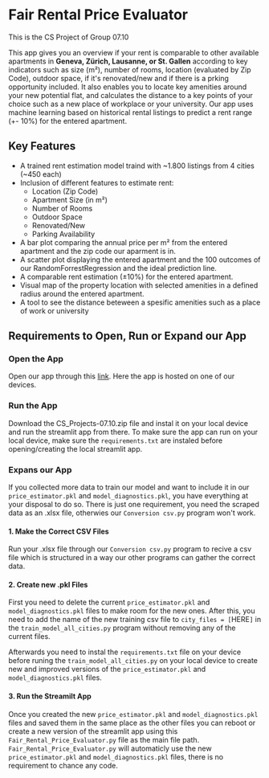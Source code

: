 # Fair Rental Price Evaluator

This is the CS Project of Group 07.10

This app gives you an overview if your rent is comparable to other available apartments in **Geneva, Zürich, Lausanne, or St. Gallen** according to key indicators such as size (m²), number of rooms, location (evaluated by Zip Code), outdoor space, if it's renovated/new and if there is a prking opportunity included. It also enables you to locate key amenities around your new potential flat, and calculates the distance to a key points of your choice such as a new place of workplace or your university. Our app uses machine learning based on historical rental listings to predict a rent range (+- 10%) for the entered apartment.

## Key Features

- A trained rent estimation model traind with ~1.800 listings from 4 cities (~450 each)
- Inclusion of different features to estimate rent:
  - Location (Zip Code)
  - Apartment Size (in m²)
  - Number of Rooms
  - Outdoor Space
  - Renovated/New
  - Parking Availability
- A bar plot comparing the annual price per m² from the entered apartment and the zip code our aparment is in.
- A scatter plot displaying the entered apartment and the 100 outcomes of our RandomForrestRegression and the ideal prediction line.
- A comparable rent estimation (±10%) for the entered apartment.
- Visual map of the property location with selected amenities in a defined radius around the entered apartment.
- A tool to see the distance beteween a spesific amenities such as a place of work or university

## Requirements to Open, Run or Expand our App

### Open the App

Open our app through this [link](https://fairrentalpriceevaluator.streamlit.app). Here the app is hosted on one of our devices.

### Run the App

Download the CS_Projects-07.10.zip file and instal it on your local device and run the streamlit app from there.
To make sure the app can run on your local device, make sure the `requirements.txt` are instaled before opening/creating the local streamlit app.

### Expans our App

If you collected more data to train our model and want to include it in our `price_estimator.pkl` and `model_diagnostics.pkl`, you have everything at your disposal to do so. There is just one requirement, you need the scraped data as an .xlsx file, otherwies our `Conversion csv.py` program won't work.

#### 1. Make the Correct CSV Files

Run your .xlsx file through our `Conversion csv.py` program to recive a csv file which is structured in a way our other programs can gather the correct data.

#### 2. Create new .pkl Files

First you need to delete the current `price_estimator.pkl` and `model_diagnostics.pkl` files to make room for the new ones. After this, you need to add the name of the new training csv file to `city_files = [`HERE`]` in the `train_model_all_cities.py` program without removing any of the current files.

Afterwards you need to instal the `requirements.txt` file on your device before runing the `train_model_all_cities.py` on your local device to create new and improved versions of the `price_estimator.pkl` and `model_diagnostics.pkl` files.

#### 3. Run the Streamilt App

Once you created the new `price_estimator.pkl` and `model_diagnostics.pkl` files and saved them in the same place as the other files you can reboot or create a new version of the streamlit app using this `Fair_Rental_Price_Evaluator.py` file as the main file path. `Fair_Rental_Price_Evaluator.py` will automaticly use the new `price_estimator.pkl` and `model_diagnostics.pkl` files, there is no requirement to chance any code.